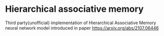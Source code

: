 # Hierarchical associative memory
Third party(unofficial) implementation of Hierarchical Associative Memory neural network model 
introduced in paper https://arxiv.org/abs/2107.06446
